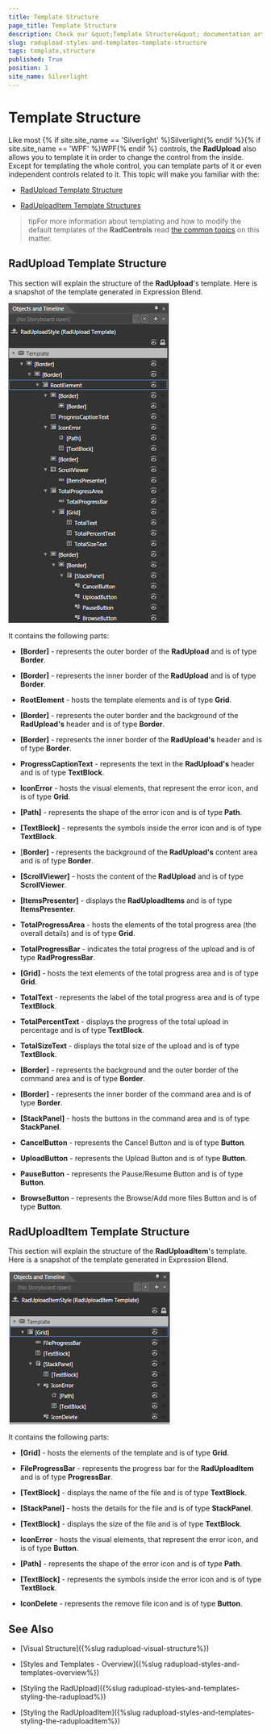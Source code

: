 ```yaml
---
title: Template Structure
page_title: Template Structure
description: Check our &quot;Template Structure&quot; documentation article for the RadUpload {{ site.framework_name }} control.
slug: radupload-styles-and-templates-template-structure
tags: template,structure
published: True
position: 1
site_name: Silverlight
---
```


# Template Structure



Like most {% if site.site_name == 'Silverlight' %}Silverlight{% endif %}{% if site.site_name == 'WPF' %}WPF{% endif %} controls, the __RadUpload__ also allows you to template it in order to change the control from the inside. Except for templating the whole control, you can template parts of it or even independent controls related to it. This topic will make you familiar with the:

* [RadUpload Template Structure](#RadUpload_Template_Structure)

* [RadUploadItem Template Structures](#RadUploadItem_Template_Structure)

>tipFor more information about templating and how to modify the default templates of the __RadControls__ read [the common topics](http://www.telerik.com/help/silverlight/common-styling-appearance-edit-control-templates-blend.html) on this matter.

## RadUpload Template Structure

This section will explain the structure of the __RadUpload__'s template. Here is a snapshot of the template generated in Expression Blend.

![{{ site.framework_name }} RadUpload Template Structure](images/RadUpload_Styles_and_Templates_TemplateStructure_01.png)

It contains the following parts:

* __[Border]__ - represents the outer border of the __RadUpload__ and is of type __Border__.
            

* __[Border]__ - represents the inner border of the __RadUpload__ and is of type __Border__.
                

* __RootElement__ - hosts the template elements and is of type __Grid__.
                    

* __[Border]__ - represents the outer border and the background of the __RadUpload's__ header and is of type __Border__.
                        

* __[Border]__ - represents the inner border of the __RadUpload's__ header and is of type __Border__.
                          

* __ProgressCaptionText__ - represents the text in the __RadUpload's__ header and is of type __TextBlock__.
                      

* __IconError__ - hosts the visual elements, that represent the error icon, and is of type __Grid__.
                        

* __[Path]__ - represents the shape of the error icon and is of type __Path__.
                          

* __[TextBlock]__ - represents the symbols inside the error icon and is of type __TextBlock__.
                          

* [__Border]__ - represents the background of the __RadUpload's__ content area and is of type __Border__.
                      

* __[ScrollViewer]__ - hosts the content of the __RadUpload__ and is of type __ScrollViewer__.
                        

* __[ItemsPresenter]__ - displays the __RadUploadItems__ and is of type __ItemsPresenter__.
                          

* __TotalProgressArea__ - hosts the elements of the total progress area (the overall details) and is of type __Grid__.
                        

* __TotalProgressBar__ - indicates the total progress of the upload and is of type __RadProgressBar__.
                          

* __[Grid]__ - hosts the text elements of the total progress area and is of type __Grid__.
                             

* __TotalText__ - represents the label of the total progress area and is of type __TextBlock__.
                               

* __TotalPercentText__ - displays the progress of the total upload in percentage and is of type __TextBlock__.
                               

* __TotalSizeText__ - displays the total size of the upload and is of type __TextBlock__.
                               

* __[Border]__ - represents the background and the outer border of the command area and is of type __Border__.
                        

* __[Border]__ - represents the inner border of the command area and is of type __Border__.
                            

* __[StackPanel]__ - hosts the buttons in the command area and is of type __StackPanel__.
                                

* __CancelButton__ - represents the Cancel Button and is of type __Button__.
                                  

* __UploadButton__ - represents the Upload Button and is of type __Button__.
                                  

* __PauseButton__ - represents the Pause/Resume Button and is of type __Button__.
                                  

* __BrowseButton__ - represents the Browse/Add more files Button and is of type __Button__.
                                  

## RadUploadItem Template Structure

This section will explain the structure of the __RadUploadItem__'s template. Here is a snapshot of the template generated in Expression Blend.

![{{ site.framework_name }} RadUpload RadUploadItem Template Structure](images/RadUpload_Styles_and_Temoplates_UploadItem_Template.png)

It contains the following parts:

* __[Grid]__ - hosts the elements of the template and is of type __Grid__.
            

* __FileProgressBar__ - represents the progress bar for the __RadUploadItem__ and is of type __ProgressBar__.
              

* __[TextBlock]__ - displays the name of the file and is of type __TextBlock__.
              

* __[StackPanel]__ - hosts the details for the file and is of type __StackPanel__.
                

* __[TextBlock]__ - displays the size of the file and is of type __TextBlock__.
                  

* __IconError__ - hosts the visual elements, that represent the error icon, and is of type __Button__.
                    

* __[Path]__ - represents the shape of the error icon and is of type __Path__.
                      

* __[TextBlock]__ - represents the symbols inside the error icon and is of type __TextBlock__.
                      

* __IconDelete__ - represents the remove file icon and is of type __Button__.
                  

## See Also

 * [Visual Structure]({%slug radupload-visual-structure%})

 * [Styles and Templates - Overview]({%slug radupload-styles-and-templates-overview%})

 * [Styling the RadUpload]({%slug radupload-styles-and-templates-styling-the-radupload%})

 * [Styling the RadUploadItem]({%slug radupload-styles-and-templates-styling-the-raduploaditem%})
